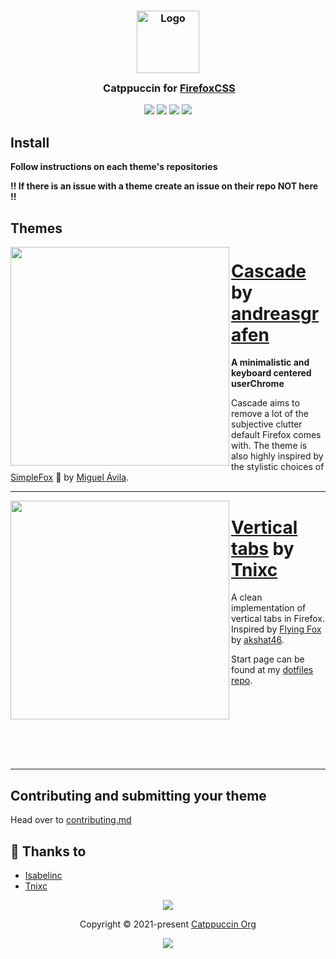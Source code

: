 <h3 align="center">
	<img src="https://raw.githubusercontent.com/catppuccin/catppuccin/main/assets/logos/exports/1544x1544_circle.png" width="100" alt="Logo"/><br/>
	<img src="https://raw.githubusercontent.com/catppuccin/catppuccin/main/assets/misc/transparent.png" height="30" width="0px"/>
	Catppuccin for <a href="https://firefoxcss-store.github.io/">FirefoxCSS</a>
</h3>


<p align="center">
    <a href="https://github.com/catppuccin/firefox/stargazers"><img src="https://img.shields.io/github/stars/catppuccin/firefox?colorA=363a4f&colorB=b7bdf8&style=for-the-badge"></a>
    <a href="https://github.com/catppuccin/firefox/issues"><img src="https://img.shields.io/github/issues/catppuccin/firefox?colorA=363a4f&colorB=f5a97f&style=for-the-badge"></a>
    <a href="https://github.com/catppuccin/firefox/contributors"><img src="https://img.shields.io/github/contributors/catppuccin/firefox?colorA=363a4f&colorB=a6da95&style=for-the-badge"></a>
      <a href="FirefoxCSS.md"><img src="https://img.shields.io/badge/FirefoxCSS-install-cba6f7?colorA=363a4f&style=for-the-badge"></a>
</p>

## Install

**Follow instructions on each theme's repositories**

**!! If there is an issue with a theme create an issue on their repo NOT here !!**

## Themes

<img align="left" width="350px" src="https://raw.githubusercontent.com/andreasgrafen/cascade/main/assets/preview.webp">

# [Cascade](https://github.com/andreasgrafen/cascade) by [andreasgrafen](https://github.com/andreasgrafen/cascade)

**A minimalistic and keyboard centered userChrome**

Cascade aims to remove a lot of the subjective clutter default Firefox comes with. The theme is also highly inspired by the stylistic choices of [SimpleFox](https://github.com/migueravila/SimpleFox) 🦊 by [Miguel Ávila](https://github.com/migueravila).
<br>

---

<img align="left" width="350px" src="https://cdn.discordapp.com/attachments/1030274959886532618/1030466755216277594/unknown.png">

# [Vertical tabs](https://github.com/tnixc/firefox) by [Tnixc](https://github.com/tnixc/firefox)

A clean implementation of vertical tabs in Firefox. Inspired by [Flying Fox](https://github.com/akshat46/FlyingFox) by [akshat46](https://github.com/akshat46).


Start page can be found at my [dotfiles repo](https://github.com/tnixc).
<br>
<br>
<br>
<br>
<br>
<br>
<br>
<br>

---

## Contributing and submitting your theme
Head over to [contributing.md](https://github.com/Tnixc/firefox-1/blob/dev/contributing.md)

## 💝 Thanks to

- [Isabelinc](https://github.com/Isabelincorp)
- [Tnixc](https://github.com/Tnixc)
&nbsp;

<p align="center"><img src="https://raw.githubusercontent.com/catppuccin/catppuccin/main/assets/footers/gray0_ctp_on_line.svg?sanitize=true" /></p>
<p align="center">Copyright &copy; 2021-present <a href="https://github.com/catppuccin" target="_blank">Catppuccin Org</a>
<p align="center"><a href="https://github.com/catppuccin/catppuccin/blob/main/LICENSE"><img src="https://img.shields.io/static/v1.svg?style=for-the-badge&label=License&message=MIT&logoColor=d9e0ee&colorA=363a4f&colorB=b7bdf8"/></a></p>
